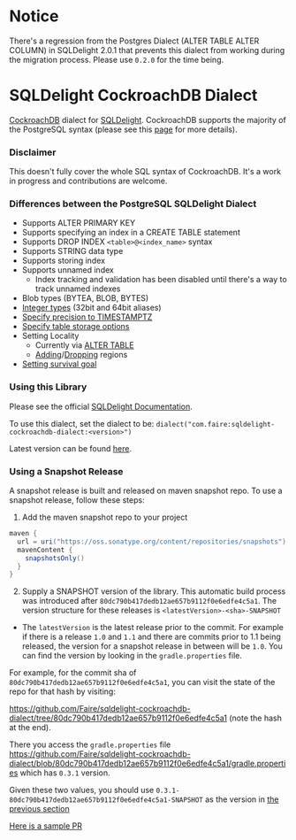 # Notice

There's a regression from the Postgres Dialect (ALTER TABLE ALTER COLUMN) in SQLDelight 2.0.1 that prevents this dialect
from working during the migration process. Please use `0.2.0` for the time being.

# SQLDelight CockroachDB Dialect
[CockroachDB](https://www.cockroachlabs.com/) dialect for [SQLDelight](https://github.com/cashapp/sqldelight).
CockroachDB supports the majority of the PostgreSQL syntax (please see this [page](https://www.cockroachlabs.com/docs/stable/postgresql-compatibility.html) for more details).

### Disclaimer
This doesn't fully cover the whole SQL syntax of CockroachDB. It's a work in progress and contributions are welcome.

### Differences between the PostgreSQL SQLDelight Dialect
* Supports ALTER PRIMARY KEY
* Supports specifying an index in a CREATE TABLE statement
* Supports DROP INDEX `<table>@<index_name>` syntax
* Supports STRING data type
* Supports storing index
* Supports unnamed index
  * Index tracking and validation has been disabled until there's a way to track unnamed indexes
* Blob types (BYTEA, BLOB, BYTES)
* [Integer types](https://www.cockroachlabs.com/docs/stable/int.html) (32bit and 64bit aliases)
* [Specify precision to TIMESTAMPTZ](https://www.cockroachlabs.com/docs/stable/timestamp.html#precision)
* [Specify table storage options](https://www.cockroachlabs.com/docs/stable/with-storage-parameter)
* Setting Locality
  * Currently via [ALTER TABLE](https://www.cockroachlabs.com/docs/stable/alter-table#set-locality)
  * [Adding](https://www.cockroachlabs.com/docs/stable/alter-database#add-region)/[Dropping](https://www.cockroachlabs.com/docs/stable/alter-database#drop-region) regions
* [Setting survival goal](https://www.cockroachlabs.com/docs/stable/alter-database#survive-zone-region-failure)

### Using this Library

Please see the official [SQLDelight Documentation](https://cashapp.github.io/sqldelight/jvm_postgresql/#getting-started-with-postgresql).

To use this dialect, set the dialect to be:
`dialect("com.faire:sqldelight-cockroachdb-dialect:<version>")`

Latest version can be found [here](https://central.sonatype.com/artifact/com.faire/sqldelight-cockroachdb-dialect).

### Using a Snapshot Release

A snapshot release is built and released on maven snapshot repo. To use a snapshot release, follow these steps:

1. Add the maven snapshot repo to your project
```groovy
maven {
  url = uri("https://oss.sonatype.org/content/repositories/snapshots")
  mavenContent {
    snapshotsOnly()
  }
}
```
2. Supply a SNAPSHOT version of the library. This automatic build process was introduced after `80dc790b417dedb12ae657b9112f0e6edfe4c5a1`.
The version structure for these releases is `<latestVersion>-<sha>-SNAPSHOT`
* The `latestVersion` is the latest release prior to the commit. For example if there is a release `1.0` and `1.1` and there are commits prior to 1.1 being released,
the version for a snapshot release in between will be `1.0`. You can find the version by looking in the `gradle.properties` file.

For example, for the commit sha of `80dc790b417dedb12ae657b9112f0e6edfe4c5a1`, you can visit the state of the repo for that hash by visiting:

https://github.com/Faire/sqldelight-cockroachdb-dialect/tree/80dc790b417dedb12ae657b9112f0e6edfe4c5a1 (note the hash at the end).

There you access the `gradle.properties` file https://github.com/Faire/sqldelight-cockroachdb-dialect/blob/80dc790b417dedb12ae657b9112f0e6edfe4c5a1/gradle.properties which has `0.3.1` version.

Given these two values, you should use `0.3.1-80dc790b417dedb12ae657b9112f0e6edfe4c5a1-SNAPSHOT` as the version in [the previous section](#Using-this-Library)

[Here is a sample PR](https://github.com/Faire/sqldelight-cockroachdb-dialect/pull/101)
